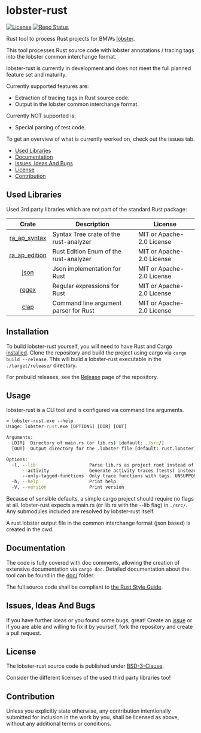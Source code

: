 # lobster-rust <!-- omit in toc -->

[![License](https://img.shields.io/badge/License-BSD-3.svg)](https://github.com/NewTec-GmbH/lobster-rust/blob/main/LICENSE)
[![Repo Status](https://www.repostatus.org/badges/latest/suspended.svg)](https://www.repostatus.org/#suspended)

Rust tool to process Rust projects for BMWs [lobster](https://github.com/bmw-software-engineering/lobster).

This tool processes Rust source code with lobster annotations / tracing tags into the lobster common interchange format.

lobster-rust is currently in development and does not meet the full planned feature set and maturity.

Currently supported features are:
* Extraction of tracing tags in Rust source code.
* Output in the lobster common interchange format.

Currently NOT supported is:
* Special parsing of test code.

To get an overview of what is currently worked on, check out the issues tab.

* [Used Libraries](#used-libraries)
* [Documentation](#documentation)
* [Issues, Ideas And Bugs](#issues-ideas-and-bugs)
* [License](#license)
* [Contribution](#contribution)

## Used Libraries

Used 3rd party libraries which are not part of the standard Rust package:

| Crate | Description | License |
| :---: | ----------- | ------- |
| [ra_ap_syntax](https://crates.io/crates/ra_ap_syntax) | Syntax Tree crate of the rust-analyzer | MIT or Apache-2.0 License |
| [ra_ap_edition](https://crates.io/crates/ra_ap_edition) | Rust Edition Enum of the rust-analyzer | MIT or Apache-2.0 License |
| [json](https://crates.io/crates/json) | Json implementation for Rust | MIT or Apache-2.0 License |
| [regex](https://crates.io/crates/regex) | Regular expressions for Rust | MIT or Apache-2.0 License |
| [clap](https://crates.io/crates/clap) | Command line argument parser for Rust | MIT or Apache-2.0 License |

## Installation

To build lobster-rust yourself, you will need to have Rust and Cargo [installed](https://doc.rust-lang.org/cargo/getting-started/installation.html). Clone the repository and build the project using cargo via ```cargo build --release```.
This will build a lobster-rust executable in the ```./target/release/``` directory.

For prebuild releases, see the [Release](https://github.com/NewTec-GmbH/lobster-rust/releases) page of the repository.

## Usage

lobster-rust is a CLI tool and is configured via command line arguments.

```cmd
> lobster-rust.exe --help
Usage: lobster-rust.exe [OPTIONS] [DIR] [OUT]

Arguments:
  [DIR]  Directory of main.rs (or lib.rs) [default: ./src/]
  [OUT]  Output directory for the .lobster file [default: rust.lobster]

Options:
  -l, --lib                    Parse lib.rs as project root instead of main.rs
      --activity               Generate activity traces (tests) instead of an implementation trace. UNSUPPORTED
      --only-tagged-functions  Only trace functions with tags. UNSUPPORTED
  -h, --help                   Print help
  -V, --version                Print version
```

Because of sensible defaults, a simple cargo project should require no flags at all. lobster-rust expects a main.rs (or lib.rs with the --lib flag) in ```./src/```. Any submodules included are resolved by lobster-rust itself.

A rust.lobster output file in the common interchange format (json based) is created in the cwd.

## Documentation

The code is fully covered with doc comments, allowing the creation of extensive documentation via ```cargo doc```.
Detailed documentation about the tool can be found in the [doc/](https://github.com/NewTec-GmbH/lobster-rust/tree/main/doc) folder.

The full source code shall be compliant to [the Rust Style Guide](https://doc.rust-lang.org/nightly/style-guide/).

## Issues, Ideas And Bugs

If you have further ideas or you found some bugs, great! Create an [issue](https://github.com/NewTec-GmbH/lobster-rust/issues) or if you are able and willing to fix it by yourself, fork the repository and create a pull request.

## License

The lobster-rust source code is published under [BSD-3-Clause](https://github.com/NewTec-GmbH/lobster-rust/blob/main/LICENSE).

Consider the different licenses of the used third party libraries too!

## Contribution

Unless you explicitly state otherwise, any contribution intentionally submitted for inclusion in the work by you, shall be licensed as above, without any additional terms or conditions.
